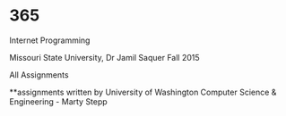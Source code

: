 # 365
Internet Programming

Missouri State University, Dr Jamil Saquer
Fall 2015

All Assignments

**assignments written by University of Washington 
Computer Science & Engineering - Marty Stepp 
